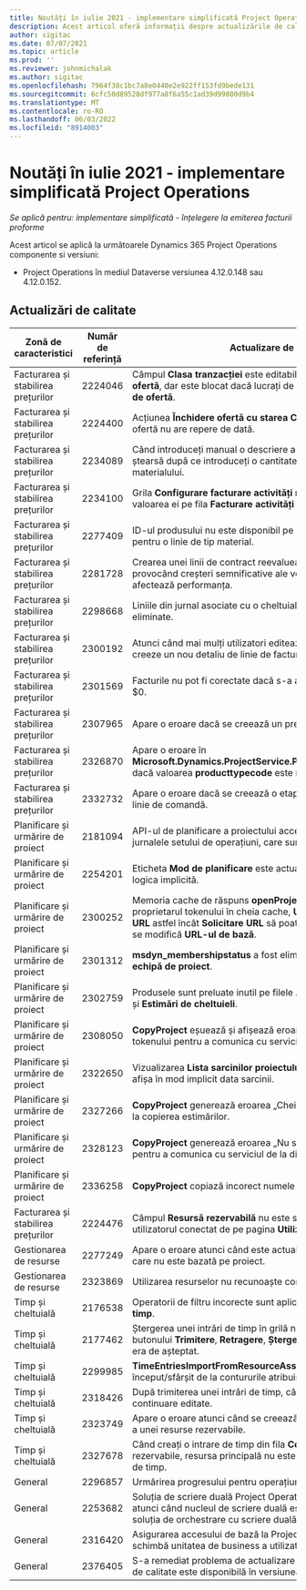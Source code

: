 ```yaml
---
title: Noutăți în iulie 2021 - implementare simplificată Project Operations
description: Acest articol oferă informații despre actualizările de calitate disponibile în versiunea din iulie 2021 a implementării Project Operations lite.
author: sigitac
ms.date: 07/07/2021
ms.topic: article
ms.prod: ''
ms.reviewer: johnmichalak
ms.author: sigitac
ms.openlocfilehash: 7964f38c1bc7a8e0440e2e922ff153fd9bede131
ms.sourcegitcommit: 6cfc50d89528df977a8f6a55c1ad39d99800d9b4
ms.translationtype: MT
ms.contentlocale: ro-RO
ms.lasthandoff: 06/03/2022
ms.locfileid: "8914003"
---
```

# <a name="whats-new-july-2021---project-operations-lite-deployment"></a>Noutăți în iulie 2021 - implementare simplificată Project Operations

_Se aplică pentru: implementare simplificată - înțelegere la emiterea facturii proforme_

Acest articol se aplică la următoarele Dynamics 365 Project Operations componente si versiuni:

  - Project Operations în mediul Dataverse versiunea 4.12.0.148 sau 4.12.0.152.

## <a name="quality-updates"></a>Actualizări de calitate
| **Zonă de caracteristici**              | **Număr de referință** | **Actualizare de calitate**                                                                                                                                                                                             |
|-------------------------------|----------------------|----------------------------------------------------------------------------------------------------------------------------------------------------------------------------------------------------------------|
| Facturarea și stabilirea prețurilor           | 2224046              | Câmpul **Clasa tranzacției** este editabil pe fila **Detalii despre linia de ofertă**, dar este blocat dacă lucrați de pe pagina **Detalii despre linia de ofertă**.                                                                     |
| Facturarea și stabilirea prețurilor           | 2224400              | Acțiunea **Închidere ofertă cu starea Câștigat** eșuează atunci când o ofertă nu are repere de dată.                                                                                                                                    |
| Facturarea și stabilirea prețurilor           | 2234089              | Când introduceți manual o descriere a produsului, aceasta este ștearsă după ce introduceți o cantitate pentru o estimare a materialului.                                                                                                                         |
| Facturarea și stabilirea prețurilor           | 2234100              | Grila **Configurare facturare activități** nu include coloana **Material** și valoarea ei pe fila **Facturare activități** din proiect.                                                                                                       |
| Facturarea și stabilirea prețurilor           | 2277409              | ID-ul produsului nu este disponibil pe detaliile liniei de contract pentru o linie de tip material.                                                                                                                                        |
| Facturarea și stabilirea prețurilor           | 2281728              | Crearea unei linii de contract reevaluează inutil datele reale, provocând creșteri semnificative ale volumului de date, ceea ce afectează performanța.                                                                                |
| Facturarea și stabilirea prețurilor           | 2298668              | Liniile din jurnal asociate cu o cheltuială retrasă și ștearsă nu sunt eliminate.                                                                                                                                     |
| Facturarea și stabilirea prețurilor           | 2300192              | Atunci când mai mulți utilizatori editează o factură, este posibil să se creeze un nou detaliu de linie de factură pe o factură confirmată.                                                                                   |
| Facturarea și stabilirea prețurilor           | 2301569              | Facturile nu pot fi corectate dacă s-a aplicat o sumă de siguranță \$0.                                                                                                                                        |
| Facturarea și stabilirea prețurilor           | 2307965              | Apare o eroare dacă se creează un preț de categorie cu valori lipsă.                                                                                                                           |
| Facturarea și stabilirea prețurilor           | 2326870              | Apare o eroare în **Microsoft.Dynamics.ProjectService.Plugins.PostInvoiceLineDelete** dacă valoarea **producttypecode** este nulă.                                                                            |
| Facturarea și stabilirea prețurilor           | 2332732              | Apare o eroare dacă se creează o etapă a liniei de contract fără o linie de comandă.                                                                                                                |
| Planificare și urmărire de proiect | 2181094              | API-ul de planificare a proiectului acceptă acum jurnalele PSS și jurnalele setului de operațiuni, care sunt stocate timp de 90 de zile.                                                                                                                  |
| Planificare și urmărire de proiect | 2254201              | Eticheta **Mod de planificare** este actualizată cu detalii care descriu logica implicită.                                                                                                                                      |
| Planificare și urmărire de proiect | 2300252              | Memoria cache de răspuns **openProject** este actualizată și include proprietarul tokenului în cheia cache, **URL-ul de bază** și **Segment URL** astfel încât **Solicitare URL** să poată fi întotdeauna recreat dacă se modifică **URL-ul de bază**. |
| Planificare și urmărire de proiect | 2301312              | **msdyn_membershipstatus** a fost eliminat din vizualizarea **Membru echipă de proiect**.                                                                                                                                        |
| Planificare și urmărire de proiect | 2302759              | Produsele sunt preluate inutil pe filele **Atribuiri de resurse**, **Estimări** și **Estimări de cheltuieli**.                                                                                                        |
| Planificare și urmărire de proiect | 2308050              | **CopyProject** eșuează și afișează eroarea „Nu s-a reușit obținerea tokenului pentru a comunica cu serviciul de la distanță”.                                                                                                                           |
| Planificare și urmărire de proiect | 2322650              | Vizualizarea **Lista sarcinilor proiectului** a fost actualizată pentru a afișa în mod implicit data sarcinii.                                                                                                            |
| Planificare și urmărire de proiect | 2327266              | **CopyProject** generează eroarea „Cheia nu a fost găsită în dicționar” la copierea estimărilor.                                                                                                      |
| Planificare și urmărire de proiect | 2328123              | **CopyProject** generează eroarea „Nu s-a reușit obținerea tokenului pentru a comunica cu serviciul de la distanță”.                                                                                                                          |
| Planificare și urmărire de proiect | 2336258              | **CopyProject** copiază incorect numele pozițiilor resurselor.                                                                                                                                                 |
| Facturarea și stabilirea prețurilor           | 2224476              | Câmpul **Resursă rezervabilă** nu este setat implicit corect pentru utilizatorul conectat de pe pagina **Utilizare material**.                                                                                                            |
| Gestionarea de resurse           | 2277249              | Apare o eroare atunci când este actualizată o cerință de resurse care nu este bazată pe proiect.                                                                                                            |
| Gestionarea de resurse           | 2323869              | Utilizarea resurselor nu recunoaște corect resursele filtrate.                                                                                                                                             |
| Timp și cheltuială              | 2176538              | Operatorii de filtru incorecte sunt aplicați la comanda **Intrare de timp**.                                                                                                                                                   |
| Timp și cheltuială              | 2177462              | Ștergerea unei intrări de timp în grilă nu actualizează starea butonului **Trimitere**, **Retragere**, **Ștergere**, și **Editare intrare** așa cum era de așteptat.                                                                                        |
| Timp și cheltuială              | 2299985              | **TimeEntriesImportFromResourceAssignment** nu păstrează ora de început/sfârșit de la contururile atribuirii.                                                                                                  |
| Timp și cheltuială              | 2318426              | După trimiterea unei intrări de timp, câmpurile blocate pot fi în continuare editate.                                                                                                                                   |
| Timp și cheltuială              | 2323749              | Apare o eroare atunci când se creează o cheltuială din fila **Corelate** a unei resurse rezervabile.                                                                                                      |
| Timp și cheltuială              | 2327678              | Când creați o intrare de timp din fila **Corelate** a unei resurse rezervabile, resursa principală nu este trecută la comanda de intrare de timp.                                                                            |
| General                       | 2296857              | Urmărirea progresului pentru operațiuni lungi în curs.                                                                                                                                                                        |
| General                       | 2253682              | Soluția de scriere duală Project Operations nu ar trebui instalată atunci când nucleul de scriere duală este instalat într-un mediu fără soluția de orchestrare cu scriere duală.                                                |
| General                       | 2316420              | Asigurarea accesului de bază la Project Service eșuează dacă se schimbă unitatea de business a utilizatorului aplicației.                                                                                                                     |
| General                       | 2376405              | S-a remediat problema de actualizare bazată pe editor (Actualizarea de calitate este disponibilă în versiunea 4.12.0.152)                                                                                                                     |
